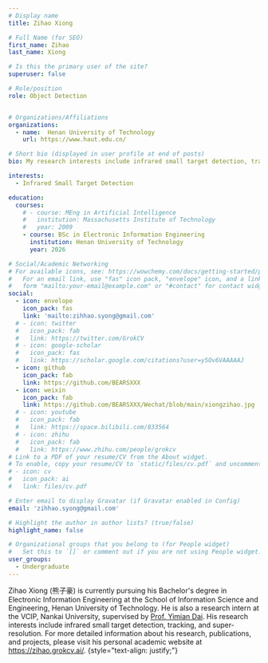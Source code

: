 ```yaml
---
# Display name
title: Zihao Xiong

# Full Name (for SEO)
first_name: Zihao
last_name: Xiong

# Is this the primary user of the site?
superuser: false

# Role/position
role: Object Detection


# Organizations/Affiliations
organizations:
  - name:  Henan University of Technology
    url: https://www.haut.edu.cn/

# Short bio (displayed in user profile at end of posts)
bio: My research interests include infrared small target detection, tracking, and super-resolution.

interests:
  - Infrared Small Target Detection

education:
  courses:
    # - course: MEng in Artificial Intelligence
    #   institution: Massachusetts Institute of Technology
    #   year: 2009
    - course: BSc in Electronic Information Engineering
      institution: Henan University of Technology
      year: 2026

# Social/Academic Networking
# For available icons, see: https://wowchemy.com/docs/getting-started/page-builder/#icons
#   For an email link, use "fas" icon pack, "envelope" icon, and a link in the
#   form "mailto:your-email@example.com" or "#contact" for contact widget.
social:
  - icon: envelope
    icon_pack: fas
    link: 'mailto:zihhao.syong@gmail.com'
  # - icon: twitter
  #   icon_pack: fab
  #   link: https://twitter.com/GrokCV
  # - icon: google-scholar
  #   icon_pack: fas
  #   link: https://scholar.google.com/citations?user=y5Ov6VAAAAAJ
  - icon: github
    icon_pack: fab
    link: https://github.com/BEARSXXX
  - icon: weixin
    icon_pack: fab
    link: https://github.com/BEARSXXX/Wechat/blob/main/xiongzihao.jpg
  # - icon: youtube
  #   icon_pack: fab
  #   link: https://space.bilibili.com/833564
  # - icon: zhihu
  #   icon_pack: fab
  #   link: https://www.zhihu.com/people/grokcv
# Link to a PDF of your resume/CV from the About widget.
# To enable, copy your resume/CV to `static/files/cv.pdf` and uncomment the lines below.
# - icon: cv
#   icon_pack: ai
#   link: files/cv.pdf

# Enter email to display Gravatar (if Gravatar enabled in Config)
email: 'zihhao.syong@gmail.com'

# Highlight the author in author lists? (true/false)
highlight_name: false

# Organizational groups that you belong to (for People widget)
#   Set this to `[]` or comment out if you are not using People widget.
user_groups:
  - Undergraduate
---
```


Zihao Xiong (熊子豪) is currently pursuing his Bachelor's degree in Electronic Information Engineering at the School of Information Science and Engineering, Henan University of Technology. He is also a research intern at the VCIP, Nankai University, supervised by [Prof. Yimian Dai](https://yimian.grokcv.ai/). His research interests include infrared small target detection, tracking, and super-resolution. For more detailed information about his research, publications, and projects, please visit his personal academic website at <https://zihao.grokcv.ai/>.
{style="text-align: justify;"}

